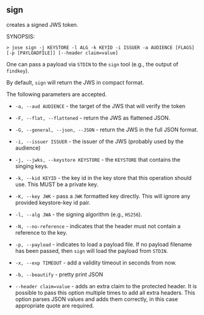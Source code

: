 ## sign

creates a signed JWS token.

SYNOPSIS:

```
> jose sign -j KEYSTORE -l ALG -k KEYID -i ISSUER -a AUDIENCE [FLAGS] [-p [PAYLOADFILE]] [--header claim=value]
```

One can pass a payload via ```STDIN``` to the ```sign``` tool (e.g., the output of ```findkey```).

By default, ```sign``` will return the JWS in compact format.

The following parameters are accepted.

  * ```-a, --aud AUDIENCE``` - the target of the JWS that will verify the token

  * ```-F, --flat, --flattened``` - return the JWS as flattened JSON.

  * ```-G, --general, --json, --JSON``` - return the JWS in the full JSON format.

  * ```-i, --issuer ISSUER``` - the issuer of the JWS (probably used by the audience)

  * ```-j, --jwks, --keystore KEYSTORE``` - the ```KEYSTORE``` that contains the singing keys.

  * ```-k, --kid KEYID``` - the key id in the key store that this operation should use. This MUST be a private key.

  * ```-K, --key JWK``` - pass a ```JWK``` formatted key directly. This will ignore any provided keystore-key id pair.

  * ```-l, --alg JWA``` - the signing algorithm (e.g., ```HS256```).

  * ```-N, --no-reference``` - indicates that the header must not contain a reference to the key.

  * ```-p, --payload``` - indicates to load a payload file. If no payload filename has been passed, then ```sign``` will load the payload from ```STDIN```.

  * ```-x, --exp TIMEOUT``` - add a validity timeout in seconds from now.

  * ```-b, --beautify``` - pretty print JSON

  * ```--header claim=value``` - adds an extra claim to the protected header. It is possible to pass this option multiple times to add all extra headers. This option parses JSON values and adds them correctly, in this case appropriate quote are required.
